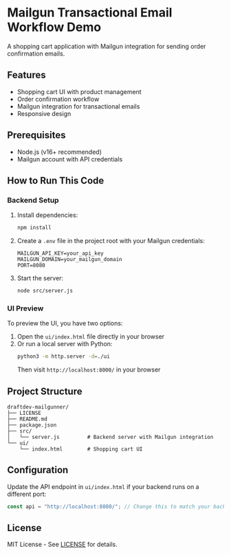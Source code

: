 # Mailgun Transactional Email Workflow Demo

A shopping cart application with Mailgun integration for sending order confirmation emails.

## Features

- Shopping cart UI with product management
- Order confirmation workflow
- Mailgun integration for transactional emails
- Responsive design

## Prerequisites

- Node.js (v16+ recommended)
- Mailgun account with API credentials

## How to Run This Code

### Backend Setup

1. Install dependencies:
   ```bash
   npm install
   ```

2. Create a `.env` file in the project root with your Mailgun credentials:
   ```
   MAILGUN_API_KEY=your_api_key
   MAILGUN_DOMAIN=your_mailgun_domain
   PORT=8080
   ```

3. Start the server:
   ```bash
   node src/server.js
   ```

### UI Preview

To preview the UI, you have two options:

1. Open the `ui/index.html` file directly in your browser
2. Or run a local server with Python:
   ```bash
   python3 -m http.server -d=./ui
   ```
   Then visit `http://localhost:8000/` in your browser

## Project Structure

```
draftdev-mailgunner/
├── LICENSE
├── README.md
├── package.json
├── src/
│   └── server.js         # Backend server with Mailgun integration
└── ui/
    └── index.html        # Shopping cart UI
```

## Configuration

Update the API endpoint in `ui/index.html` if your backend runs on a different port:

```javascript
const api = "http://localhost:8080/"; // Change this to match your backend URL
```

## License

MIT License - See [LICENSE](LICENSE) for details.
